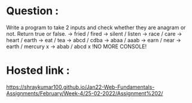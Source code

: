# Question :
Write a program to take 2 inputs and check whether they are anagram or not. Return true or false. -> fried / fired -> silent / listen -> race / care -> heart / earth -> eat / tea -> abcd / cdba -> abaa / aaab -> earn / near -> earth / mercury x -> abab / abcd x
!NO MORE CONSOLE!
# Hosted link :
https://shraykumar100.github.io/Jan22-Web-Fundamentals-Assignments/February/Week-4/25-02-2022/Assignment%202/